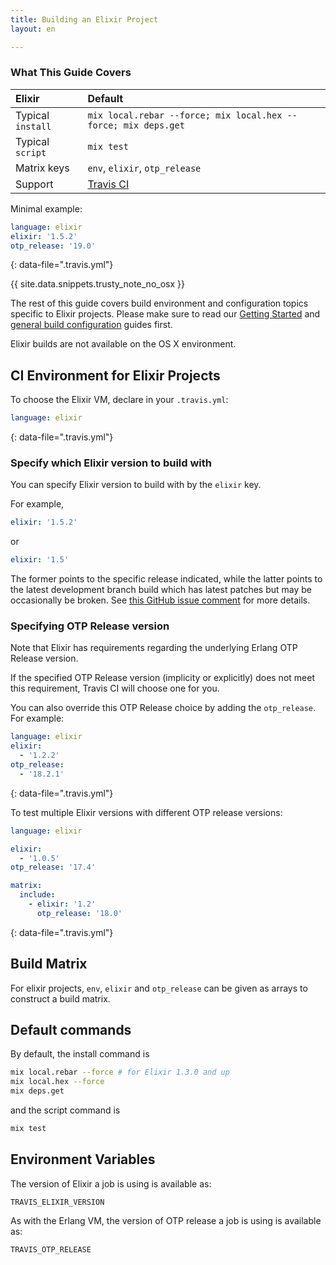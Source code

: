 ```yaml
---
title: Building an Elixir Project
layout: en

---
```


### What This Guide Covers

<aside markdown="block" class="ataglance">

| Elixir            | Default                                   |
|:------------------|:------------------------------------------|
| Typical `install` | `mix local.rebar --force; mix local.hex --force; mix deps.get` |
| Typical `script`  | `mix test`                                |
| Matrix keys       | `env`, `elixir`, `otp_release`            |
| Support           | [Travis CI](mailto:support@travis-ci.com) |

Minimal example:

```yaml
language: elixir
elixir: '1.5.2'
otp_release: '19.0'
```
{: data-file=".travis.yml"}

</aside>

{{ site.data.snippets.trusty_note_no_osx }}

The rest of this guide covers build environment and configuration topics
specific to Elixir projects. Please make sure to read our
[Getting Started](/user/getting-started/) and
[general build configuration](/user/customizing-the-build/) guides first.

Elixir builds are not available on the OS X environment.

## CI Environment for Elixir Projects

To choose the Elixir VM, declare in your `.travis.yml`:

```yaml
language: elixir
```
{: data-file=".travis.yml"}

### Specify which Elixir version to build with

You can specify Elixir version to build with by the `elixir` key.

For example,

```yaml
elixir: '1.5.2'
```

or

```yaml
elixir: '1.5'
```

The former points to the specific release indicated, while
the latter points to the latest development branch build which
has latest patches but may be occasionally be broken.
See [this GitHub issue comment](https://github.com/elixir-lang/elixir/issues/6618#issuecomment-333374372)
for more details.

### Specifying OTP Release version

Note that Elixir has requirements regarding the underlying
Erlang OTP Release version.

If the specified OTP Release version (implicity or explicitly)
does not meet this requirement, Travis CI will choose one
for you.

You can also override this OTP Release choice by adding the `otp_release`.
For example:

```yaml
language: elixir
elixir:
  - '1.2.2'
otp_release:
  - '18.2.1'
```
{: data-file=".travis.yml"}

To test multiple Elixir versions with different OTP release versions:

```yaml
language: elixir

elixir:
  - '1.0.5'
otp_release: '17.4'

matrix:
  include:
    - elixir: '1.2'
      otp_release: '18.0'
```
{: data-file=".travis.yml"}


## Build Matrix

For elixir projects, `env`, `elixir` and `otp_release` can be given as arrays
to construct a build matrix.

## Default commands

By default, the install command is

```bash
mix local.rebar --force # for Elixir 1.3.0 and up
mix local.hex --force
mix deps.get
```

and the script command is

```bash
mix test
```

## Environment Variables

The version of Elixir a job is using is available as:

```
TRAVIS_ELIXIR_VERSION
```

As with the Erlang VM, the version of OTP release a job is using is available as:

```
TRAVIS_OTP_RELEASE
```
